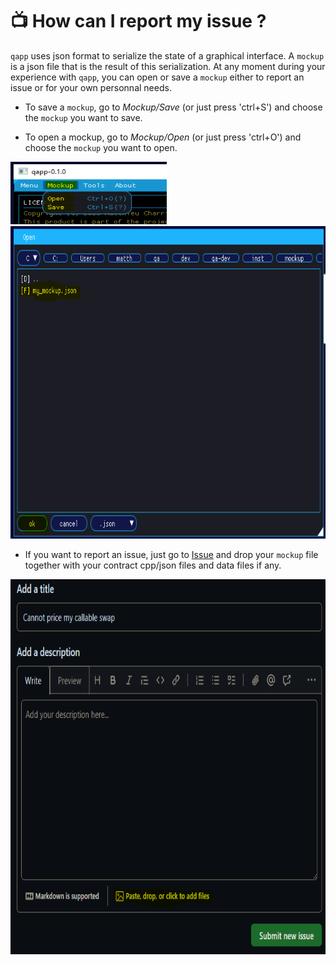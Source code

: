 # 📺 How can I report my issue ?

`qapp` uses json format to serialize the state of a graphical interface. A `mockup` is a json file that is the result of this serialization. At any moment during your experience with `qapp`, you can open or save a `mockup` either to report an issue or for your own personnal needs.

- To save a `mockup`, go to <em>Mockup/Save</em> (or just press 'ctrl+S') and choose the `mockup` you want to save.

- To open a mockup, go to <em>Mockup/Open</em> (or just press 'ctrl+O') and choose the `mockup` you want to open.

<div align="left">
  <div>
    <img src="captures/Capture2.PNG" width="250" height="100"/>
  </div>
</a>
<div align="left">
  <div>
    <img src="captures/Capture3.PNG" width="1000" height="500"/>
  </div>
</a>

- If you want to report an issue, just go to [Issue](https://GitHub.com/matt-charr/qa-demo/issues) and drop your `mockup` file together with your contract cpp/json files and data files if any.

<div align="left">
  <div>
    <img src="captures/Capture1.PNG" width="900" height="600"/>
  </div>
</a>